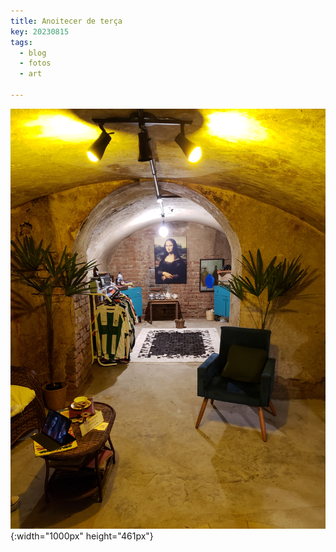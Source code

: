```yaml
---
title: Anoitecer de terça
key: 20230815
tags: 
  - blog
  - fotos
  - art

---
```




![Imagem](/assets/images/blog/20230815_185557.jpg "Galeria 4 ao anoitecer de terça"){:width="1000px" height="461px"}